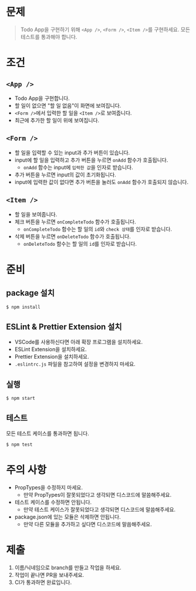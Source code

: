 # 문제

> Todo App을 구현하기 위해 `<App />`, `<Form />`, `<Item />`를 구현하세요. 모든 테스트를 통과해야 합니다.

# 조건

## `<App />`

- Todo App을 구현합니다.
- 할 일이 없으면 "할 일 없음"이 화면에 보여집니다.
- `<Form />`에서 입력한 할 일을 `<Item />`로 보여줍니다.
- 최근에 추가한 할 일이 위에 보여집니다.

## `<Form />`

- 할 일을 입력할 수 있는 input과 추가 버튼이 있습니다.
- input에 할 일을 입력하고 추가 버튼을 누르면 `onAdd` 함수가 호출됩니다.
  - `onAdd` 함수는 input에 `입력한 값`을 인자로 받습니다.
- 추가 버튼을 누르면 input의 값이 초기화됩니다.
- input에 입력한 값이 없다면 추가 버튼을 눌러도 `onAdd` 함수가 호출되지 않습니다.

## `<Item />`

- 할 일을 보여줍니다.
- 체크 버튼을 누르면 `onCompleteTodo` 함수가 호출됩니다.
  - `onCompleteTodo` 함수는 할 일의 `id`와 `check 상태`를 인자로 받습니다.
- 삭제 버튼을 누르면 `onDeleteTodo` 함수가 호출됩니다.
  - `onDeleteTodo` 함수는 할 일의 `id`를 인자로 받습니다.

# 준비

## package 설치

```bash
$ npm install
```

## ESLint & Prettier Extension 설치

- VSCode를 사용하신다면 아래 확장 프로그램을 설치하세요.
- ESLint Extension을 설치하세요.
- Prettier Extension을 설치하세요.
- `.eslintrc.js` 파일을 참고하여 설정을 변경하지 마세요.

## 실행

```bash
$ npm start
```

## 테스트

모든 테스트 케이스를 통과하면 됩니다.

```bash
$ npm test
```

# 주의 사항

- PropTypes을 수정하지 마세요.
  - 만약 PropTypes이 잘못되었다고 생각되면 디스코드에 말씀해주세요.
- 테스트 케이스를 수정하면 안됩니다.
  - 만약 테스트 케이스가 잘못되었다고 생각되면 디스코드에 말씀해주세요.
- package.json에 있는 모듈은 삭제하면 안됩니다.
  - 만약 다른 모듈을 추가하고 싶다면 디스코드에 말씀해주세요.

# 제출

1. 이름/닉네임으로 branch를 만들고 작업을 하세요.
2. 작업이 끝나면 PR을 보내주세요.
3. CI가 통과하면 완료입니다.
